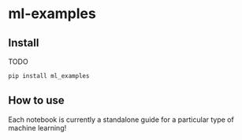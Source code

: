 ml-examples
================

<!-- WARNING: THIS FILE WAS AUTOGENERATED! DO NOT EDIT! -->

## Install

TODO

``` sh
pip install ml_examples
```

## How to use

Each notebook is currently a standalone guide for a particular type of
machine learning!
